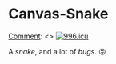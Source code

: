 # Canvas-Snake
[comment]: <> (This is a comment, it will not be included)
[Comment]: <> <a href="https://996.icu"><img src="https://img.shields.io/badge/link-996.icu-red.svg" alt="996.icu" /></a>

A *snake*, and a lot of *bugs*. :stuck_out_tongue_winking_eye:
